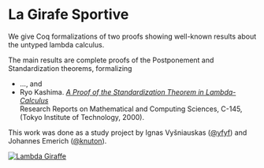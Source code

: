 La Girafe Sportive
==================

We give Coq formalizations of two proofs showing well-known results
about the untyped lambda calculus.

The main results are complete proofs of the Postponement and
Standardization theorems, formalizing

* ..., and
* Ryo Kashima. <cite>[A Proof of the Standardization Theorem in
Lambda-Calculus][kashima]</cite><br>
  Research Reports on Mathematical and Computing Sciences, C-145, (Tokyo Institute of Technology, 2000).

This work was done as a study project by Ignas Vyšniauskas ([@yfyf]) and
Johannes Emerich ([@knuton]).

[![Lambda Giraffe](https://f.cloud.github.com/assets/47458/1644002/24fac234-58d9-11e3-96b4-4106ce8a9971.png)](http://knuton.github.io/la-girafe-sportive/)

[kashima]: http://www.is.titech.ac.jp/~kashima/pub/C-145.pdf
[@yfyf]: https://github.com/yfyf
[@knuton]: https://github.com/knuton
